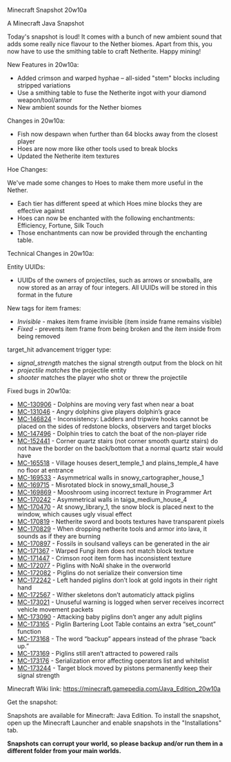 
Minecraft Snapshot 20w10a

A Minecraft Java Snapshot

Today's snapshot is loud! It comes with a bunch of new ambient sound that adds some really nice flavour to the Nether biomes. Apart from this, you now have to use the smithing table to craft Netherite. Happy mining!

New Features in 20w10a:

   * Added crimson and warped hyphae – all-sided "stem" blocks including stripped variations
   * Use a smithing table to fuse the Netherite ingot with your diamond weapon/tool/armor
   * New ambient sounds for the Nether biomes

Changes in 20w10a:

   * Fish now despawn when further than 64 blocks away from the closest player
   * Hoes are now more like other tools used to break blocks
   * Updated the Netherite item textures

Hoe Changes:

We've made some changes to Hoes to make them more useful in the Nether.

   * Each tier has different speed at which Hoes mine blocks they are effective against
   * Hoes can now be enchanted with the following enchantments: Efficiency, Fortune, Silk Touch
   * Those enchantments can now be provided through the enchanting table.

Technical Changes in 20w10a:

Entity UUIDs:

   * UUIDs of the owners of projectiles, such as arrows or snowballs, are now stored as an array of four integers. All UUIDs will be stored in this format in the future

New tags for item frames:

   * _Invisible_ - makes item frame invisible (item inside frame remains visible)
   * _Fixed_ - prevents item frame from being broken and the item inside from being removed

target_hit advancement trigger type:

   * _signal_strength_ matches the signal strength output from the block on hit
   * _projectile matches_ the projectile entity
   * _shooter_ matches the player who shot or threw the projectile

Fixed bugs in 20w10a:

   * [MC-130906](https://bugs.mojang.com/browse/MC-130906) - Dolphins are moving very fast when near a boat
   * [MC-131046](https://bugs.mojang.com/browse/MC-131046) - Angry dolphins give players dolphin’s grace
   * [MC-146824](https://bugs.mojang.com/browse/MC-146824) - Inconsistency: Ladders and tripwire hooks cannot be placed on the sides of redstone blocks, observers and target blocks
   * [MC-147496](https://bugs.mojang.com/browse/MC-147496) - Dolphin tries to catch the boat of the non-player ride
   * [MC-152441](https://bugs.mojang.com/browse/MC-152441) - Corner quartz stairs (not corner smooth quartz stairs) do not have the border on the back/bottom that a normal quartz stair would have
   * [MC-165518](https://bugs.mojang.com/browse/MC-165518) - Village houses desert_temple_1 and plains_temple_4 have no floor at entrance
   * [MC-169533](https://bugs.mojang.com/browse/MC-169533) - Asymmetrical walls in snowy_cartographer_house_1
   * [MC-169715](https://bugs.mojang.com/browse/MC-169715) - Misrotated block in snowy_small_house_3
   * [MC-169869](https://bugs.mojang.com/browse/MC-169869) - Mooshroom using incorrect texture in Programmer Art
   * [MC-170242](https://bugs.mojang.com/browse/MC-170242) - Asymmetrical walls in taiga_medium_house_4
   * [MC-170470](https://bugs.mojang.com/browse/MC-170470) - At snowy_library_1, the snow block is placed next to the window, which causes ugly visual effect
   * [MC-170819](https://bugs.mojang.com/browse/MC-170819) - Netherite sword and boots textures have transparent pixels
   * [MC-170829](https://bugs.mojang.com/browse/MC-170829) - When dropping netherite tools and armor into lava, it sounds as if they are burning
   * [MC-170897](https://bugs.mojang.com/browse/MC-170897) - Fossils in soulsand valleys can be generated in the air
   * [MC-171367](https://bugs.mojang.com/browse/MC-171367) - Warped Fungi item does not match block texture
   * [MC-171447](https://bugs.mojang.com/browse/MC-171447) - Crimson root item form has inconsistent texture
   * [MC-172077](https://bugs.mojang.com/browse/MC-172077) - Piglins with NoAI shake in the overworld
   * [MC-172082](https://bugs.mojang.com/browse/MC-172082) - Piglins do not serialize their conversion time
   * [MC-172242](https://bugs.mojang.com/browse/MC-172242) - Left handed piglins don’t look at gold ingots in their right hand
   * [MC-172567](https://bugs.mojang.com/browse/MC-172567) - Wither skeletons don’t automaticly attack piglins
   * [MC-173021](https://bugs.mojang.com/browse/MC-173021) - Unuseful warning is logged when server receives incorrect vehicle movement packets
   * [MC-173090](https://bugs.mojang.com/browse/MC-173090) - Attacking baby piglins don’t anger any adult piglins
   * [MC-173165](https://bugs.mojang.com/browse/MC-173165) - Piglin Bartering Loot Table contains an extra “set_count” function
   * [MC-173168](https://bugs.mojang.com/browse/MC-173168) - The word “backup” appears instead of the phrase “back up.”
   * [MC-173169](https://bugs.mojang.com/browse/MC-173169) - Piglins still aren’t attracted to powered rails
   * [MC-173176](https://bugs.mojang.com/browse/MC-173176) - Serialization error affecting operators list and whitelist
   * [MC-173244](https://bugs.mojang.com/browse/MC-173244) - Target block moved by pistons permanently keep their signal strength

Minecraft Wiki link: https://minecraft.gamepedia.com/Java_Edition_20w10a

Get the snapshot:

Snapshots are available for Minecraft: Java Edition. To install the snapshot, open up the Minecraft Launcher and enable snapshots in the "Installations" tab.

**Snapshots can corrupt your world, so please backup and/or run them in a different folder from your main worlds.**